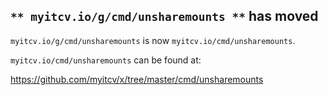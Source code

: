 ## `** myitcv.io/g/cmd/unsharemounts **` has moved

`myitcv.io/g/cmd/unsharemounts` is now `myitcv.io/cmd/unsharemounts`.

`myitcv.io/cmd/unsharemounts` can be found at:

https://github.com/myitcv/x/tree/master/cmd/unsharemounts
